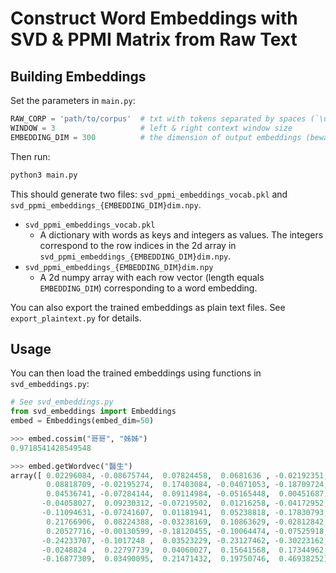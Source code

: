 # Construct Word Embeddings with SVD & PPMI Matrix from Raw Text

## Building Embeddings

Set the parameters in `main.py`:

```python
RAW_CORP = 'path/to/corpus'  # txt with tokens separated by spaces (`\u3000`)
WINDOW = 3                   # left & right context window size
EMBEDDING_DIM = 300          # the dimension of output embeddings (beware of memory limits)
```

Then run:

```bash
python3 main.py
```

This should generate two files: `svd_ppmi_embeddings_vocab.pkl` and `svd_ppmi_embeddings_{EMBEDDING_DIM}dim.npy`.

- `svd_ppmi_embeddings_vocab.pkl`
    - A dictionary with words as keys and integers as values. The integers correspond to the row indices in the 2d array in `svd_ppmi_embeddings_{EMBEDDING_DIM}dim.npy`.
- `svd_ppmi_embeddings_{EMBEDDING_DIM}dim.npy`
    - A 2d numpy array with each row vector (length equals `EMBEDDING_DIM`) corresponding to a word embedding.

You can also export the trained embeddings as plain text files. See `export_plaintext.py` for details.


## Usage

You can then load the trained embeddings using functions in `svd_embeddings.py`:

```python
# See svd_embeddings.py
from svd_embeddings import Embeddings
embed = Embeddings(embed_dim=50)

>>> embed.cossim("哥哥", "姊姊")
0.9718541428549548

>>> embed.getWordvec("醫生")
array([ 0.02296084, -0.08675744,  0.07824458,  0.0681636 , -0.02192351,
        0.08818709, -0.02195274,  0.17403084, -0.04071053, -0.18709724,
        0.04536741, -0.07284144,  0.09114984, -0.05165448,  0.00451687,
       -0.04058027,  0.09230312, -0.07219502,  0.01216258, -0.04172952,
       -0.11094631, -0.07241607,  0.01181941,  0.05238818, -0.17830793,
        0.21766906,  0.08224388, -0.03238169,  0.10863629, -0.02812842,
        0.20527716, -0.00130599, -0.18120455, -0.10064474, -0.07525918,
       -0.24233707, -0.1017248 ,  0.03523229, -0.23127462, -0.30223162,
       -0.0248824 ,  0.22797739,  0.04060027,  0.15641568,  0.17344962,
       -0.16877309,  0.03490095,  0.21471432,  0.19750746,  0.46938252])
```